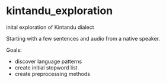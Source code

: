 # kintandu_exploration

inital exploration of Kintandu dialect

Starting with a few sentences and audio from a native speaker.

Goals:

* discover language patterns
* create initial stopword list
* create preprocessing methods
